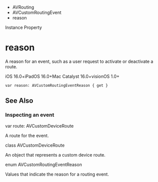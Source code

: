 

- AVRouting
- AVCustomRoutingEvent
-  reason 

Instance Property

# reason

A reason for an event, such as a user request to activate or deactivate a route.

iOS 16.0+iPadOS 16.0+Mac Catalyst 16.0+visionOS 1.0+

``` source
var reason: AVCustomRoutingEventReason { get }
```

## See Also

### Inspecting an event

var route: AVCustomDeviceRoute

A route for the event.

class AVCustomDeviceRoute

An object that represents a custom device route.

enum AVCustomRoutingEventReason

Values that indicate the reason for a routing event.

